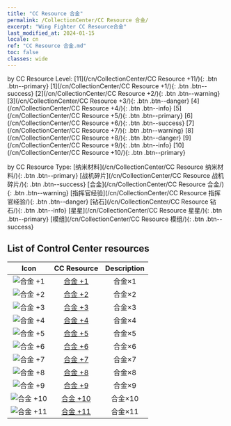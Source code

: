```yaml
---
title: "CC Resource 合金"
permalink: /CollectionCenter/CC Resource 合金/
excerpt: "Wing Fighter CC Resource合金"
last_modified_at: 2024-01-15
locale: cn
ref: "CC Resource 合金.md"
toc: false
classes: wide
---
```


  by CC Resource Level:  [11](/cn/CollectionCenter/CC Resource +11/){: .btn .btn--primary}   [1](/cn/CollectionCenter/CC Resource +1/){: .btn .btn--success}   [2](/cn/CollectionCenter/CC Resource +2/){: .btn .btn--warning}   [3](/cn/CollectionCenter/CC Resource +3/){: .btn .btn--danger}   [4](/cn/CollectionCenter/CC Resource +4/){: .btn .btn--info}   [5](/cn/CollectionCenter/CC Resource +5/){: .btn .btn--primary}   [6](/cn/CollectionCenter/CC Resource +6/){: .btn .btn--success}   [7](/cn/CollectionCenter/CC Resource +7/){: .btn .btn--warning}   [8](/cn/CollectionCenter/CC Resource +8/){: .btn .btn--danger}   [9](/cn/CollectionCenter/CC Resource +9/){: .btn .btn--info}   [10](/cn/CollectionCenter/CC Resource +10/){: .btn .btn--primary} 

  by CC Resource Type:  [纳米材料](/cn/CollectionCenter/CC Resource 纳米材料/){: .btn .btn--primary}   [战机碎片](/cn/CollectionCenter/CC Resource 战机碎片/){: .btn .btn--success}   [合金](/cn/CollectionCenter/CC Resource 合金/){: .btn .btn--warning}   [指挥官经验](/cn/CollectionCenter/CC Resource 指挥官经验/){: .btn .btn--danger}   [钻石](/cn/CollectionCenter/CC Resource 钻石/){: .btn .btn--info}   [星星](/cn/CollectionCenter/CC Resource 星星/){: .btn .btn--primary}   [模组](/cn/CollectionCenter/CC Resource 模组/){: .btn .btn--success} 

## List of Control Center resources

  |   Icon |      CC Resource        |   Description   |
  |:------:|:---------------:|:---------------:|
  | ![合金 +1](/images/cc/CC_Alloy_Plate_1_p.png) | [合金 +1](/cn/CollectionCenter/合金_1/) | 合金×1 |
  | ![合金 +2](/images/cc/CC_Alloy_Plate_2_p.png) | [合金 +2](/cn/CollectionCenter/合金_2/) | 合金×2 |
  | ![合金 +3](/images/cc/CC_Alloy_Plate_3_p.png) | [合金 +3](/cn/CollectionCenter/合金_3/) | 合金×3 |
  | ![合金 +4](/images/cc/CC_Alloy_Plate_4_p.png) | [合金 +4](/cn/CollectionCenter/合金_4/) | 合金×4 |
  | ![合金 +5](/images/cc/CC_Alloy_Plate_5_p.png) | [合金 +5](/cn/CollectionCenter/合金_5/) | 合金×5 |
  | ![合金 +6](/images/cc/CC_Alloy_Plate_5_p.png) | [合金 +6](/cn/CollectionCenter/合金_6/) | 合金×6 |
  | ![合金 +7](/images/cc/CC_Alloy_Plate_5_p.png) | [合金 +7](/cn/CollectionCenter/合金_7/) | 合金×7 |
  | ![合金 +8](/images/cc/CC_Alloy_Plate_5_p.png) | [合金 +8](/cn/CollectionCenter/合金_8/) | 合金×8 |
  | ![合金 +9](/images/cc/CC_Alloy_Plate_6_p.png) | [合金 +9](/cn/CollectionCenter/合金_9/) | 合金×9 |
  | ![合金 +10](/images/cc/CC_Alloy_Plate_6_p.png) | [合金 +10](/cn/CollectionCenter/合金_10/) | 合金×10 |
  | ![合金 +11](/images/cc/CC_Alloy_Plate_6_p.png) | [合金 +11](/cn/CollectionCenter/合金_11/) | 合金×11 |

